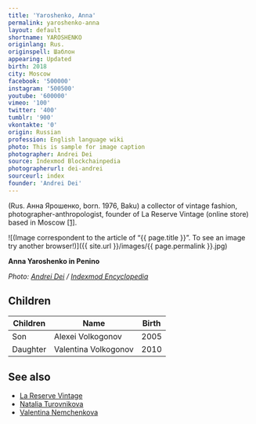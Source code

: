 ```yaml
---
title: 'Yaroshenko, Anna'
permalink: yaroshenko-anna
layout: default
shortname: YAROSHENKO
originlang: Rus.
originspell: Шаблон
appearing: Updated
birth: 2018
city: Moscow
facebook: '500000'
instagram: '500500'
youtube: '600000'
vimeo: '100'
twitter: '400'
tumblr: '900'
vkontakte: '0'
origin: Russian
profession: English language wiki
photo: This is sample for image caption
photographer: Andrei Dei
source: Indexmod Blockchainpedia
photographerurl: dei-andrei
sourceurl: index
founder: 'Andrei Dei'
---
```

(Rus. Анна Ярошенко, born. 1976, Baku) a collector of vintage fashion, photographer-anthropologist, founder of La Reserve Vintage (online store) based in Moscow <span id="a1">[\[1\]](#f1)</span>.

![(Image correspondent to the article of “{{ page.title }}”. To see an image try another browser!)]({{ site.url }}/images/{{ page.permalink }}.jpg)

**Anna Yaroshenko in Penino**

*Photo: [Andrei Dei](deinichenko-andrei) / [ Indexmod Encyclopedia](index)*

## Children

|Children|Name|Birth|
|--|--|--|
|Son|Alexei Volkogonov|2005|
|Daughter|Valentina Volkogonov|2010|


## See also

+ [La Reserve Vintage](reserve-vintage-la)
+ [Natalia Turovnikova](turovnikova-natalia)
+ [Valentina Nemchenkova](nemchenkova-valentina)
